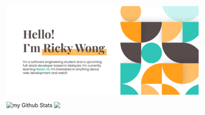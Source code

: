 ![readme-banner](./images/github_banner.jpg)

<img align="center" src="https://github-readme-stats.vercel.app/api?username=Ricky0625&include_all_commits=true&count_private=true&show_icons=true&line_height=20&title_color=2EC4B6&icon_color=FFBF69&text_color=574B4B&bg_color=fff" alt="my Github Stats"/>



<img align="center" src="https://github-readme-stats.vercel.app/api/top-langs/?username=Ricky0625&layout=compact&title_color=2EC4B6"/>
  

<!---
Ricky0625/Ricky0625 is a ✨ special ✨ repository because its `README.md` (this file) appears on your GitHub profile.
You can click the Preview link to take a look at your changes.
--->
